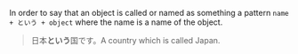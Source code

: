 In order to say that an object is called or named as something a pattern `name + という + object` where the name is a name of the object.
>日本**という**国です。A country which is called Japan.